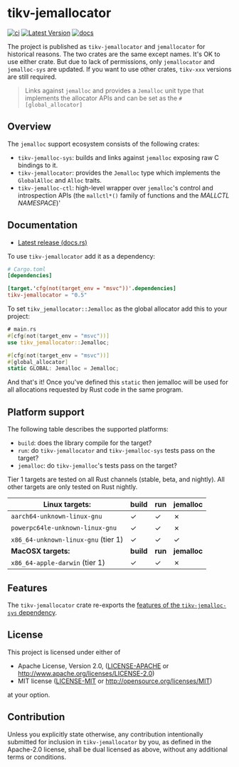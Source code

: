 # tikv-jemallocator

[![ci]][github actions] [![Latest Version]][crates.io] [![docs]][docs.rs]

The project is published as `tikv-jemallocator` and `jemallocator` for historical reasons. The two crates are the same except names. It's OK to use either crate. But due to lack of permissions, only `jemallocator` and `jemalloc-sys` are updated. If you want to use other crates, `tikv-xxx` versions are still required.

> Links against `jemalloc` and provides a `Jemalloc` unit type that implements
> the allocator APIs and can be set as the `#[global_allocator]`

## Overview

The `jemalloc` support ecosystem consists of the following crates:

* `tikv-jemalloc-sys`: builds and links against `jemalloc` exposing raw C bindings to it.
* `tikv-jemallocator`: provides the `Jemalloc` type which implements the
  `GlobalAlloc` and `Alloc` traits. 
* `tikv-jemalloc-ctl`: high-level wrapper over `jemalloc`'s control and introspection
  APIs (the `mallctl*()` family of functions and the _MALLCTL NAMESPACE_)'

## Documentation

* [Latest release (docs.rs)][docs.rs]

To use `tikv-jemallocator` add it as a dependency:

```toml
# Cargo.toml
[dependencies]

[target.'cfg(not(target_env = "msvc"))'.dependencies]
tikv-jemallocator = "0.5"
```

To set `tikv_jemallocator::Jemalloc` as the global allocator add this to your project:

```rust
# main.rs
#[cfg(not(target_env = "msvc"))]
use tikv_jemallocator::Jemalloc;

#[cfg(not(target_env = "msvc"))]
#[global_allocator]
static GLOBAL: Jemalloc = Jemalloc;
```

And that's it! Once you've defined this `static` then jemalloc will be used for
all allocations requested by Rust code in the same program.

## Platform support

The following table describes the supported platforms: 

* `build`: does the library compile for the target?
* `run`: do `tikv-jemallocator` and `tikv-jemalloc-sys` tests pass on the target?
* `jemalloc`: do `tikv-jemalloc`'s tests pass on the target?

Tier 1 targets are tested on all Rust channels (stable, beta, and nightly). All
other targets are only tested on Rust nightly.

| Linux targets:                      | build     | run     | jemalloc     |
|-------------------------------------|-----------|---------|--------------|
| `aarch64-unknown-linux-gnu`         | ✓         | ✓       | ✗            |
| `powerpc64le-unknown-linux-gnu`     | ✓         | ✓       | ✗            |
| `x86_64-unknown-linux-gnu` (tier 1) | ✓         | ✓       | ✓            |
| **MacOSX targets:**                 | **build** | **run** | **jemalloc** |
| `x86_64-apple-darwin` (tier 1)      | ✓         | ✓       | ✗            |

## Features

The `tikv-jemallocator` crate re-exports the [features of the `tikv-jemalloc-sys`
dependency](https://github.com/tikv/jemallocator/blob/master/jemalloc-sys/README.md).

## License

This project is licensed under either of

 * Apache License, Version 2.0, ([LICENSE-APACHE](LICENSE-APACHE) or
   http://www.apache.org/licenses/LICENSE-2.0)
 * MIT license ([LICENSE-MIT](LICENSE-MIT) or
   http://opensource.org/licenses/MIT)

at your option.

## Contribution

Unless you explicitly state otherwise, any contribution intentionally submitted
for inclusion in `tikv-jemallocator` by you, as defined in the Apache-2.0 license,
shall be dual licensed as above, without any additional terms or conditions.

[Latest Version]: https://img.shields.io/crates/v/tikv-jemallocator.svg
[crates.io]: https://crates.io/crates/tikv-jemallocator
[docs]: https://docs.rs/tikv-jemallocator/badge.svg
[docs.rs]: https://docs.rs/tikv-jemallocator/
[ci]: https://github.com/tikv/jemallocator/actions/workflows/main.yml/badge.svg
[github actions]: https://github.com/tikv/jemallocator/actions
